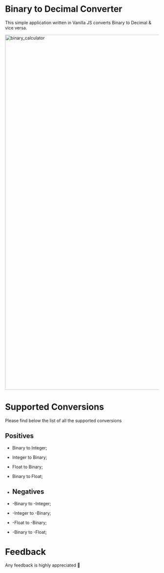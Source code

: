 # Binary to Decimal Converter
This simple application written in Vanilla JS converts Binary to Decimal & vice versa.

<img width="1159" alt="binary_calculator" src="https://github.com/yannickBona/binary-calculator/assets/105713790/179f865d-9478-4b48-9efa-3327b65e6bc1">

# Supported Conversions
Please find below the list of all the supported conversions

## Positives
- Binary to Integer;
- Integer to Binary;
- Float to Binary;
- Binary to Float;

- ## Negatives
- -Binary to -Integer;
- -Integer to -Binary;
- -Float to -Binary;
- -Binary to -Float;


 # Feedback
 Any feedback is highly appreciated 🙂


